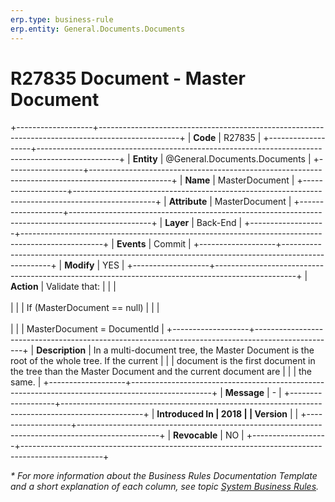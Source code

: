 ```yaml
---
erp.type: business-rule
erp.entity: General.Documents.Documents
---
```


# R27835 Document - Master Document
+-------------------+--------------------------------------------------------------------------------------------------+
| **Code**          | R27835                                                                                           |
+-------------------+--------------------------------------------------------------------------------------------------+
| **Entity**        | @General.Documents.Documents                                                                     |
+-------------------+--------------------------------------------------------------------------------------------------+
| **Name**          | MasterDocument                                                                                   |
+-------------------+--------------------------------------------------------------------------------------------------+
| **Attribute**     | MasterDocument                                                                                   |
+-------------------+--------------------------------------------------------------------------------------------------+
| **Layer**         | Back-End                                                                                         |
+-------------------+--------------------------------------------------------------------------------------------------+
| **Events**        | Commit                                                                                           |
+-------------------+--------------------------------------------------------------------------------------------------+
| **Modify**        | YES                                                                                              |
+-------------------+--------------------------------------------------------------------------------------------------+
| **Action**        | Validate that:                                                                                   |
|                   | <br/><br/>                                                                                       |
|                   | If (MasterDocument == null)                                                                      |
|                   | <br/><br/>                                                                                       |
|                   | MasterDocument = DocumentId                                                                      |
+-------------------+--------------------------------------------------------------------------------------------------+
| **Description**   | In a multi-document tree, the Master Document is the root of the whole tree. If the current      |
|                   | document is the first document in the tree than the Master Document and the current document are |
|                   | the same.                                                                                        |
+-------------------+--------------------------------------------------------------------------------------------------+
| **Message**       | \-                                                                                               |
+-------------------+--------------------------------------------------------------------------------------------------+
| **Introduced In   | 2018                                                                                             |
| Version**         |                                                                                                  |
+-------------------+--------------------------------------------------------------------------------------------------+
| **Revocable**     | NO                                                                                               |
+-------------------+--------------------------------------------------------------------------------------------------+

*\* For more information about the Business Rules Documentation Template and a short explanation of each column, see
topic [System Business Rules](../templates/template-description-system-business-rules.md).*
